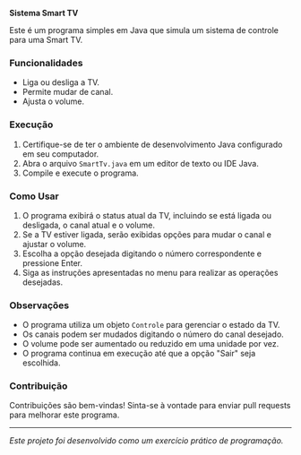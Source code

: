 **Sistema Smart TV**

Este é um programa simples em Java que simula um sistema de controle para uma Smart TV.

### Funcionalidades

- Liga ou desliga a TV.
- Permite mudar de canal.
- Ajusta o volume.

### Execução

1. Certifique-se de ter o ambiente de desenvolvimento Java configurado em seu computador.
2. Abra o arquivo `SmartTv.java` em um editor de texto ou IDE Java.
3. Compile e execute o programa.

### Como Usar

1. O programa exibirá o status atual da TV, incluindo se está ligada ou desligada, o canal atual e o volume.
2. Se a TV estiver ligada, serão exibidas opções para mudar o canal e ajustar o volume.
3. Escolha a opção desejada digitando o número correspondente e pressione Enter.
4. Siga as instruções apresentadas no menu para realizar as operações desejadas.

### Observações

- O programa utiliza um objeto `Controle` para gerenciar o estado da TV.
- Os canais podem ser mudados digitando o número do canal desejado.
- O volume pode ser aumentado ou reduzido em uma unidade por vez.
- O programa continua em execução até que a opção "Sair" seja escolhida.

### Contribuição

Contribuições são bem-vindas! Sinta-se à vontade para enviar pull requests para melhorar este programa.

---

*Este projeto foi desenvolvido como um exercício prático de programação.*
